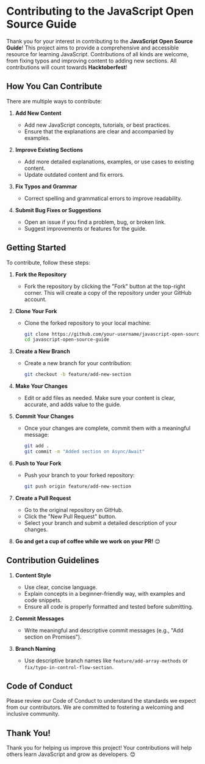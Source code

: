 # Contributing to the JavaScript Open Source Guide

Thank you for your interest in contributing to the **JavaScript Open Source Guide**! This project aims to provide a comprehensive and accessible resource for learning JavaScript. Contributions of all kinds are welcome, from fixing typos and improving content to adding new sections. All contributions will count towards **Hacktoberfest**!

## How You Can Contribute

There are multiple ways to contribute:

1. **Add New Content**

   - Add new JavaScript concepts, tutorials, or best practices.
   - Ensure that the explanations are clear and accompanied by examples.

2. **Improve Existing Sections**

   - Add more detailed explanations, examples, or use cases to existing content.
   - Update outdated content and fix errors.

3. **Fix Typos and Grammar**

   - Correct spelling and grammatical errors to improve readability.

4. **Submit Bug Fixes or Suggestions**
   - Open an issue if you find a problem, bug, or broken link.
   - Suggest improvements or features for the guide.

## Getting Started

To contribute, follow these steps:

1. **Fork the Repository**

   - Fork the repository by clicking the "Fork" button at the top-right corner. This will create a copy of the repository under your GitHub account.

2. **Clone Your Fork**

   - Clone the forked repository to your local machine:
     ```bash
     git clone https://github.com/your-username/javascript-open-source-guide.git
     cd javascript-open-source-guide
     ```

3. **Create a New Branch**

   - Create a new branch for your contribution:
     ```bash
     git checkout -b feature/add-new-section
     ```

4. **Make Your Changes**

   - Edit or add files as needed. Make sure your content is clear, accurate, and adds value to the guide.

5. **Commit Your Changes**

   - Once your changes are complete, commit them with a meaningful message:
     ```bash
     git add .
     git commit -m "Added section on Async/Await"
     ```

6. **Push to Your Fork**

   - Push your branch to your forked repository:
     ```bash
     git push origin feature/add-new-section
     ```

7. **Create a Pull Request**

   - Go to the original repository on GitHub.
   - Click the "New Pull Request" button.
   - Select your branch and submit a detailed description of your changes.

8. **Go and get a cup of coffee while we work on your PR!** 😊

## Contribution Guidelines

1. **Content Style**

   - Use clear, concise language.
   - Explain concepts in a beginner-friendly way, with examples and code snippets.
   - Ensure all code is properly formatted and tested before submitting.

2. **Commit Messages**

   - Write meaningful and descriptive commit messages (e.g., "Add section on Promises").

3. **Branch Naming**
   - Use descriptive branch names like `feature/add-array-methods` or `fix/typo-in-control-flow-section`.

## Code of Conduct

Please review our Code of Conduct to understand the standards we expect from our contributors. We are committed to fostering a welcoming and inclusive community.

## Thank You!

Thank you for helping us improve this project! Your contributions will help others learn JavaScript and grow as developers. 😊
